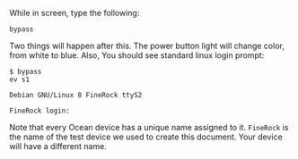 While in screen, type the following:

```console
bypass
```

Two things will happen after this.  The power button light will change color, from white to blue.  Also, You should see standard linux login prompt:

```console
$ bypass
ev s1

Debian GNU/Linux 8 FineRock ttyS2

FineRock login:
```

Note that every Ocean device has a unique name assigned to it.  `FineRock` is the name of the test device we used to create this document.  Your device will have a different name.

